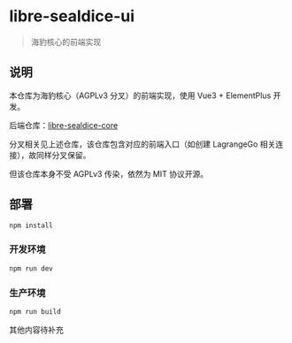 # libre-sealdice-ui

> 海豹核心的前端实现

## 说明

本仓库为海豹核心（AGPLv3 分叉）的前端实现，使用 Vue3 + ElementPlus 开发。

后端仓库：[libre-sealdice-core](https://github.com/sealdice/libre-sealdice-core)

分叉相关见上述仓库，该仓库包含对应的前端入口（如创建 LagrangeGo 相关连接），故同样分叉保留。

但该仓库本身不受 AGPLv3 传染，依然为 MIT 协议开源。

## 部署

```bash
npm install
```

### 开发环境

```bash
npm run dev
```

### 生产环境

```bash
npm run build
```

其他内容待补充
